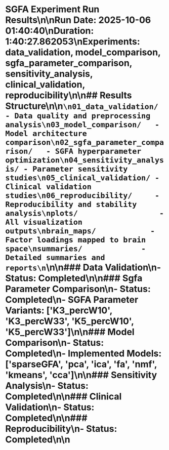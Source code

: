 # SGFA Experiment Run Results\n\n**Run Date:** 2025-10-06 01:40:40\n**Duration:** 1:40:27.862053\n**Experiments:** data_validation, model_comparison, sgfa_parameter_comparison, sensitivity_analysis, clinical_validation, reproducibility\n\n## Results Structure\n\n```\n01_data_validation/     - Data quality and preprocessing analysis\n03_model_comparison/   - Model architecture comparison\n02_sgfa_parameter_comparison/   - SGFA hyperparameter optimization\n04_sensitivity_analysis/ - Parameter sensitivity studies\n05_clinical_validation/ - Clinical validation studies\n06_reproducibility/     - Reproducibility and stability analysis\nplots/                  - All visualization outputs\nbrain_maps/            - Factor loadings mapped to brain space\nsummaries/             - Detailed summaries and reports\n```\n\n### Data Validation\n- Status: Completed\n\n### Sgfa Parameter Comparison\n- Status: Completed\n- SGFA Parameter Variants: ['K3_percW10', 'K3_percW33', 'K5_percW10', 'K5_percW33']\n\n### Model Comparison\n- Status: Completed\n- Implemented Models: ['sparseGFA', 'pca', 'ica', 'fa', 'nmf', 'kmeans', 'cca']\n\n### Sensitivity Analysis\n- Status: Completed\n\n### Clinical Validation\n- Status: Completed\n\n### Reproducibility\n- Status: Completed\n\n